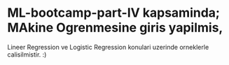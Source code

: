 # ML-bootcamp-part-IV kapsaminda; MAkine Ogrenmesine giris yapilmis,

Lineer Regression ve Logistic Regression konulari uzerinde orneklerle calisilmistir. :)

